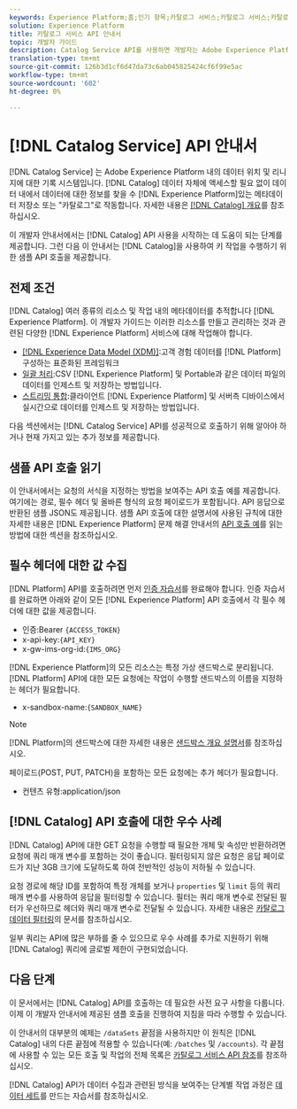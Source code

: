 ```yaml
---
keywords: Experience Platform;홈;인기 항목;카탈로그 서비스;카탈로그 서비스;카탈로그 서비스;Catalog;home;popular topics
solution: Experience Platform
title: 카탈로그 서비스 API 안내서
topic: 개발자 가이드
description: Catalog Service API를 사용하면 개발자는 Adobe Experience Platform에서 데이터 세트 메타데이터를 관리할 수 있습니다. API를 사용하여 주요 작업을 수행하는 방법에 대해 알아보려면 이 안내서를 따르십시오.
translation-type: tm+mt
source-git-commit: 126b3d1cf6d47da73c6ab045825424cf6f99e5ac
workflow-type: tm+mt
source-wordcount: '602'
ht-degree: 0%

---
```



# [!DNL Catalog Service] API 안내서

[!DNL Catalog Service] 는 Adobe Experience Platform 내의 데이터 위치 및 리니지에 대한 기록 시스템입니다. [!DNL Catalog] 데이터 자체에 액세스할 필요 없이 데이터 내에서 데이터에 대한 정보를 찾을 수  [!DNL Experience Platform]있는 메타데이터 저장소 또는 &quot;카탈로그&quot;로 작동합니다. 자세한 내용은 [[!DNL Catalog] 개요](../home.md)를 참조하십시오.

이 개발자 안내서에서는 [!DNL Catalog] API 사용을 시작하는 데 도움이 되는 단계를 제공합니다. 그런 다음 이 안내서는 [!DNL Catalog]을 사용하여 키 작업을 수행하기 위한 샘플 API 호출을 제공합니다.

## 전제 조건

[!DNL Catalog] 여러 종류의 리소스 및 작업 내의 메타데이터를 추적합니다 [!DNL Experience Platform]. 이 개발자 가이드는 이러한 리소스를 만들고 관리하는 것과 관련된 다양한 [!DNL Experience Platform] 서비스에 대해 작업해야 합니다.

* [[!DNL Experience Data Model (XDM)]](../../xdm/home.md):고객 경험 데이터를  [!DNL Platform] 구성하는 표준화된 프레임워크
* [일괄 처리](../../ingestion/batch-ingestion/overview.md):CSV  [!DNL Experience Platform] 및 Portable과 같은 데이터 파일의 데이터를 인제스트 및 저장하는 방법입니다.
* [스트리밍 통합](../../ingestion/streaming-ingestion/overview.md):클라이언트  [!DNL Experience Platform] 및 서버측 디바이스에서 실시간으로 데이터를 인제스트 및 저장하는 방법입니다.

다음 섹션에서는 [!DNL Catalog Service] API를 성공적으로 호출하기 위해 알아야 하거나 현재 가지고 있는 추가 정보를 제공합니다.

## 샘플 API 호출 읽기

이 안내서에서는 요청의 서식을 지정하는 방법을 보여주는 API 호출 예를 제공합니다. 여기에는 경로, 필수 헤더 및 올바른 형식의 요청 페이로드가 포함됩니다. API 응답으로 반환된 샘플 JSON도 제공됩니다. 샘플 API 호출에 대한 설명서에 사용된 규칙에 대한 자세한 내용은 [!DNL Experience Platform] 문제 해결 안내서의 [API 호출 예](../../landing/troubleshooting.md#how-do-i-format-an-api-request)를 읽는 방법에 대한 섹션을 참조하십시오.

## 필수 헤더에 대한 값 수집

[!DNL Platform] API를 호출하려면 먼저 [인증 자습서](https://www.adobe.com/go/platform-api-authentication-en)를 완료해야 합니다. 인증 자습서를 완료하면 아래와 같이 모든 [!DNL Experience Platform] API 호출에서 각 필수 헤더에 대한 값을 제공합니다.

* 인증:Bearer `{ACCESS_TOKEN}`
* x-api-key:`{API_KEY}`
* x-gw-ims-org-id:`{IMS_ORG}`

[!DNL Experience Platform]의 모든 리소스는 특정 가상 샌드박스로 분리됩니다. [!DNL Platform] API에 대한 모든 요청에는 작업이 수행할 샌드박스의 이름을 지정하는 헤더가 필요합니다.

* x-sandbox-name:`{SANDBOX_NAME}`

>[!NOTE]
>
>[!DNL Platform]의 샌드박스에 대한 자세한 내용은 [샌드박스 개요 설명서](../../sandboxes/home.md)를 참조하십시오.

페이로드(POST, PUT, PATCH)을 포함하는 모든 요청에는 추가 헤더가 필요합니다.

* 컨텐츠 유형:application/json

## [!DNL Catalog] API 호출에 대한 우수 사례

[!DNL Catalog] API에 대한 GET 요청을 수행할 때 필요한 개체 및 속성만 반환하려면 요청에 쿼리 매개 변수를 포함하는 것이 좋습니다. 필터링되지 않은 요청은 응답 페이로드가 지난 3GB 크기에 도달하도록 하여 전반적인 성능이 저하될 수 있습니다.

요청 경로에 해당 ID를 포함하여 특정 개체를 보거나 `properties` 및 `limit` 등의 쿼리 매개 변수를 사용하여 응답을 필터링할 수 있습니다. 필터는 쿼리 매개 변수로 전달된 필터가 우선하므로 헤더와 쿼리 매개 변수로 전달될 수 있습니다. 자세한 내용은 [카탈로그 데이터 필터링](filter-data.md)의 문서를 참조하십시오.

일부 쿼리는 API에 많은 부하를 줄 수 있으므로 우수 사례를 추가로 지원하기 위해 [!DNL Catalog] 쿼리에 글로벌 제한이 구현되었습니다.

## 다음 단계

이 문서에서는 [!DNL Catalog] API를 호출하는 데 필요한 사전 요구 사항을 다룹니다. 이제 이 개발자 안내서에 제공된 샘플 호출을 진행하여 지침을 따라 수행할 수 있습니다.

이 안내서의 대부분의 예제는 `/dataSets` 끝점을 사용하지만 이 원칙은 [!DNL Catalog] 내의 다른 끝점에 적용할 수 있습니다(예: `/batches` 및 `/accounts`). 각 끝점에 사용할 수 있는 모든 호출 및 작업의 전체 목록은 [카탈로그 서비스 API 참조](https://www.adobe.io/apis/experienceplatform/home/api-reference.html#!acpdr/swagger-specs/catalog.yaml)를 참조하십시오.

[!DNL Catalog] API가 데이터 수집과 관련된 방식을 보여주는 단계별 작업 과정은 [데이터 세트](../datasets/create.md)를 만드는 자습서를 참조하십시오.
